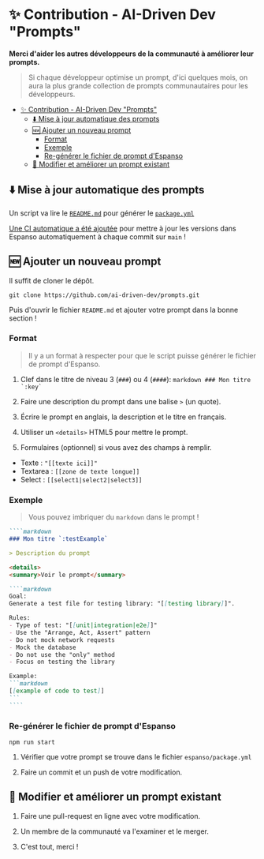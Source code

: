 # ✨ Contribution - AI-Driven Dev "Prompts"

**Merci d'aider les autres développeurs de la communauté à améliorer leur prompts.**

> Si chaque développeur optimise un prompt, d'ici quelques mois, on aura la plus grande collection de prompts communautaires pour les développeurs.

- [✨ Contribution - AI-Driven Dev "Prompts"](#-contribution---ai-driven-dev-prompts)
  - [⬇️ Mise à jour automatique des prompts](#️-mise-à-jour-automatique-des-prompts)
  - [🆕 Ajouter un nouveau prompt](#-ajouter-un-nouveau-prompt)
    - [Format](#format)
    - [Exemple](#exemple)
    - [Re-générer le fichier de prompt d'Espanso](#re-générer-le-fichier-de-prompt-despanso)
  - [🔄 Modifier et améliorer un prompt existant](#-modifier-et-améliorer-un-prompt-existant)

## ⬇️ Mise à jour automatique des prompts

Un script va lire le [`README.md`](https://github.com/ai-driven-dev/prompts/) pour générer le [`package.yml`](https://github.com/ai-driven-dev/prompts/blob/main/espanso/package.yml)

[Une CI automatique a été ajoutée](https://github.com/ai-driven-dev/prompts/actions) pour mettre à jour les versions dans Espanso automatiquement à chaque commit sur `main` !

## 🆕 Ajouter un nouveau prompt

Il suffit de cloner le dépôt.

```shell
git clone https://github.com/ai-driven-dev/prompts.git
```

Puis d'ouvrir le fichier `README.md` et ajouter votre prompt dans la bonne section !

### Format

> Il y a un format à respecter pour que le script puisse générer le fichier de prompt d'Espanso.

1. Clef dans le titre de niveau 3 (`###`) ou 4 (`####`):
```markdown ### Mon titre `:key` ```

2. Faire une description du prompt dans une balise `>` (un quote).

3. Écrire le prompt en anglais, la description et le titre en français.

4. Utiliser un `<details>` HTML5 pour mettre le prompt.

5. Formulaires (optionnel) si vous avez des champs à remplir.

- Texte : `"[[texte ici]]"`
- Textarea : `[[zone de texte longue]]`
- Select : `[[select1|select2|select3]]`

### Exemple

> Vous pouvez imbriquer du `markdown` dans le prompt !

`````markdown
````markdown
### Mon titre `:testExample`

> Description du prompt

<details>
<summary>Voir le prompt</summary>

````markdown
Goal:
Generate a test file for testing library: "[[testing library]]".

Rules:
- Type of test: "[[unit|integration|e2e]]"
- Use the "Arrange, Act, Assert" pattern
- Do not mock network requests
- Mock the database
- Do not use the "only" method
- Focus on testing the library

Example:
```markdown
[[example of code to test]]
```
````
`````

</details>

### Re-générer le fichier de prompt d'Espanso

```shell
npm run start
```

1. Vérifier que votre prompt se trouve dans le fichier `espanso/package.yml`

2. Faire un commit et un push de votre modification.

## 🔄 Modifier et améliorer un prompt existant

1. Faire une pull-request en ligne avec votre modification.

2. Un membre de la communauté va l'examiner et le merger.

3. C'est tout, merci !
